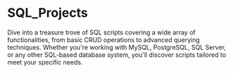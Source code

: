# SQL_Projects
Dive into a treasure trove of SQL scripts covering a wide array of functionalities, from basic CRUD operations to advanced querying techniques. Whether you're working with MySQL, PostgreSQL, SQL Server, or any other SQL-based database system, you'll discover scripts tailored to meet your specific needs.

